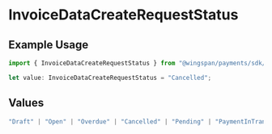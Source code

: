 # InvoiceDataCreateRequestStatus

## Example Usage

```typescript
import { InvoiceDataCreateRequestStatus } from "@wingspan/payments/sdk/models/shared";

let value: InvoiceDataCreateRequestStatus = "Cancelled";
```

## Values

```typescript
"Draft" | "Open" | "Overdue" | "Cancelled" | "Pending" | "PaymentInTransit" | "Paid"
```